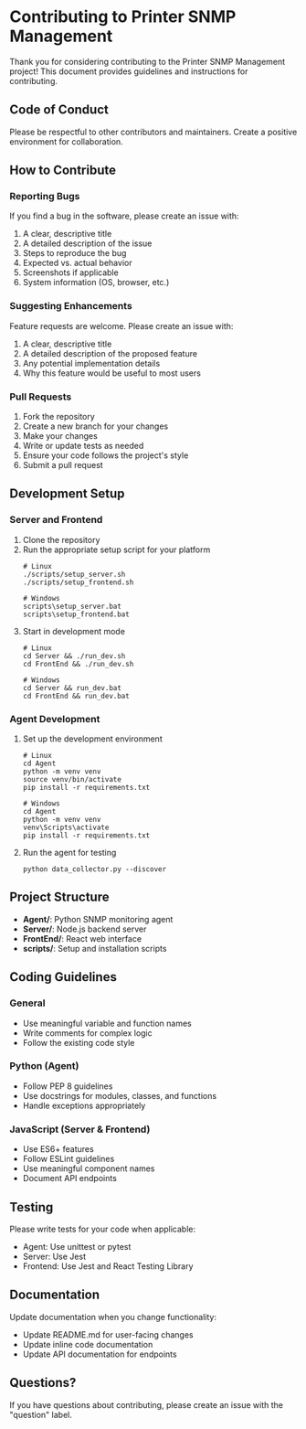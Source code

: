# Contributing to Printer SNMP Management

Thank you for considering contributing to the Printer SNMP Management project! This document provides guidelines and instructions for contributing.

## Code of Conduct

Please be respectful to other contributors and maintainers. Create a positive environment for collaboration.

## How to Contribute

### Reporting Bugs

If you find a bug in the software, please create an issue with:

1. A clear, descriptive title
2. A detailed description of the issue
3. Steps to reproduce the bug
4. Expected vs. actual behavior
5. Screenshots if applicable
6. System information (OS, browser, etc.)

### Suggesting Enhancements

Feature requests are welcome. Please create an issue with:

1. A clear, descriptive title
2. A detailed description of the proposed feature
3. Any potential implementation details
4. Why this feature would be useful to most users

### Pull Requests

1. Fork the repository
2. Create a new branch for your changes
3. Make your changes
4. Write or update tests as needed
5. Ensure your code follows the project's style
6. Submit a pull request

## Development Setup

### Server and Frontend

1. Clone the repository
2. Run the appropriate setup script for your platform
   ```
   # Linux
   ./scripts/setup_server.sh
   ./scripts/setup_frontend.sh
   
   # Windows
   scripts\setup_server.bat
   scripts\setup_frontend.bat
   ```
3. Start in development mode
   ```
   # Linux
   cd Server && ./run_dev.sh
   cd FrontEnd && ./run_dev.sh
   
   # Windows
   cd Server && run_dev.bat
   cd FrontEnd && run_dev.bat
   ```

### Agent Development

1. Set up the development environment
   ```
   # Linux
   cd Agent
   python -m venv venv
   source venv/bin/activate
   pip install -r requirements.txt
   
   # Windows
   cd Agent
   python -m venv venv
   venv\Scripts\activate
   pip install -r requirements.txt
   ```

2. Run the agent for testing
   ```
   python data_collector.py --discover
   ```

## Project Structure

- **Agent/**: Python SNMP monitoring agent
- **Server/**: Node.js backend server
- **FrontEnd/**: React web interface
- **scripts/**: Setup and installation scripts

## Coding Guidelines

### General

- Use meaningful variable and function names
- Write comments for complex logic
- Follow the existing code style

### Python (Agent)

- Follow PEP 8 guidelines
- Use docstrings for modules, classes, and functions
- Handle exceptions appropriately

### JavaScript (Server & Frontend)

- Use ES6+ features
- Follow ESLint guidelines
- Use meaningful component names
- Document API endpoints

## Testing

Please write tests for your code when applicable:

- Agent: Use unittest or pytest
- Server: Use Jest
- Frontend: Use Jest and React Testing Library

## Documentation

Update documentation when you change functionality:

- Update README.md for user-facing changes
- Update inline code documentation
- Update API documentation for endpoints

## Questions?

If you have questions about contributing, please create an issue with the "question" label.